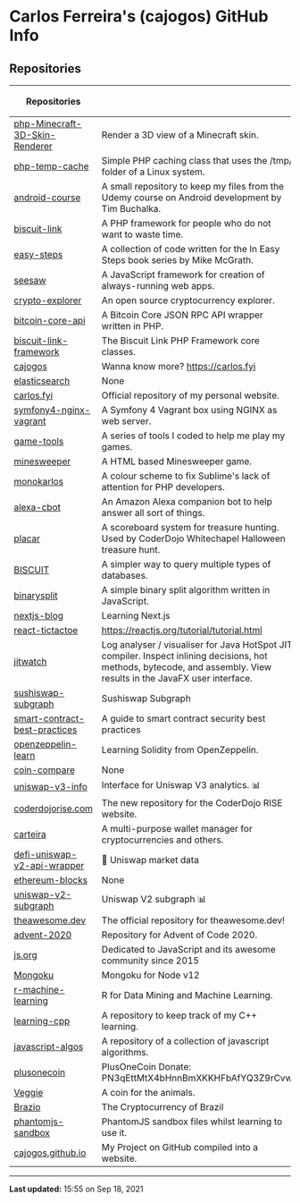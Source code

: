 # Carlos Ferreira's (cajogos) GitHub Info 
## Repositories

| Repositories | | ⭐ Stars | 📚 Forks | 👀 Watchers |
|---|---|:---:|:---:|:---:|
|[php-Minecraft-3D-Skin-Renderer](https://github.com/cajogos/php-Minecraft-3D-Skin-Renderer)|Render a 3D view of a Minecraft skin.|10|5|10|
|[php-temp-cache](https://github.com/cajogos/php-temp-cache)|Simple PHP caching class that uses the /tmp/ folder of a Linux system.|5|0|5|
|[android-course](https://github.com/cajogos/android-course)|A small repository to keep my files from the Udemy course on Android development by Tim Buchalka.|4|2|4|
|[biscuit-link](https://github.com/cajogos/biscuit-link)|A PHP framework for people who do not want to waste time.|3|4|3|
|[easy-steps](https://github.com/cajogos/easy-steps)|A collection of code written for the In Easy Steps book series by Mike McGrath.|3|0|3|
|[seesaw](https://github.com/cajogos/seesaw)|A JavaScript framework for creation of always-running web apps.|3|1|3|
|[crypto-explorer](https://github.com/cajogos/crypto-explorer)|An open source cryptocurrency explorer.|3|0|3|
|[bitcoin-core-api](https://github.com/cajogos/bitcoin-core-api)|A Bitcoin Core JSON RPC API wrapper written in PHP.|2|1|2|
|[biscuit-link-framework](https://github.com/cajogos/biscuit-link-framework)|The Biscuit Link PHP Framework core classes.|2|1|2|
|[cajogos](https://github.com/cajogos/cajogos)|Wanna know more? https://carlos.fyi|1|0|1|
|[elasticsearch](https://github.com/cajogos/elasticsearch)|None|1|0|1|
|[carlos.fyi](https://github.com/cajogos/carlos.fyi)|Official repository of my personal website.|1|1|1|
|[symfony4-nginx-vagrant](https://github.com/cajogos/symfony4-nginx-vagrant)|A Symfony 4 Vagrant box using NGINX as web server.|1|0|1|
|[game-tools](https://github.com/cajogos/game-tools)|A series of tools I coded to help me play my games.|1|0|1|
|[minesweeper](https://github.com/cajogos/minesweeper)|A HTML based Minesweeper game.|1|0|1|
|[monokarlos](https://github.com/cajogos/monokarlos)|A colour scheme to fix Sublime's lack of attention for PHP developers.|1|0|1|
|[alexa-cbot](https://github.com/cajogos/alexa-cbot)|An Amazon Alexa companion bot to help answer all sort of things.|1|0|1|
|[placar](https://github.com/cajogos/placar)|A scoreboard system for treasure hunting. Used by CoderDojo Whitechapel Halloween treasure hunt.|1|1|1|
|[BISCUIT](https://github.com/cajogos/BISCUIT)|A simpler way to query multiple types of databases.|1|1|1|
|[binarysplit](https://github.com/cajogos/binarysplit)|A simple binary split algorithm written in JavaScript.|1|0|1|
|[nextjs-blog](https://github.com/cajogos/nextjs-blog)|Learning Next.js|0|0|0|
|[react-tictactoe](https://github.com/cajogos/react-tictactoe)|https://reactjs.org/tutorial/tutorial.html|0|0|0|
|[jitwatch](https://github.com/cajogos/jitwatch)|Log analyser / visualiser for Java HotSpot JIT compiler. Inspect inlining decisions, hot methods, bytecode, and assembly. View results in the JavaFX user interface.|0|0|0|
|[sushiswap-subgraph](https://github.com/cajogos/sushiswap-subgraph)|Sushiswap Subgraph |0|0|0|
|[smart-contract-best-practices](https://github.com/cajogos/smart-contract-best-practices)|A guide to smart contract security best practices|0|0|0|
|[openzeppelin-learn](https://github.com/cajogos/openzeppelin-learn)|Learning Solidity from OpenZeppelin.|0|0|0|
|[coin-compare](https://github.com/cajogos/coin-compare)|None|0|0|0|
|[uniswap-v3-info](https://github.com/cajogos/uniswap-v3-info)|Interface for Uniswap V3 analytics. 📊|0|0|0|
|[coderdojorise.com](https://github.com/cajogos/coderdojorise.com)|The new repository for the CoderDojo RISE website.|0|0|0|
|[carteira](https://github.com/cajogos/carteira)|A multi-purpose wallet manager for cryptocurrencies and others.|0|2|0|
|[defi-uniswap-v2-api-wrapper](https://github.com/cajogos/defi-uniswap-v2-api-wrapper)|🔮 Uniswap market data|0|0|0|
|[ethereum-blocks](https://github.com/cajogos/ethereum-blocks)|None|0|0|0|
|[uniswap-v2-subgraph](https://github.com/cajogos/uniswap-v2-subgraph)|Uniswap V2 subgraph 📊|0|0|0|
|[theawesome.dev](https://github.com/cajogos/theawesome.dev)|The official repository for theawesome.dev!|0|0|0|
|[advent-2020](https://github.com/cajogos/advent-2020)|Repository for Advent of Code 2020.|0|0|0|
|[js.org](https://github.com/cajogos/js.org)|Dedicated to JavaScript and its awesome community since 2015 |0|0|0|
|[Mongoku](https://github.com/cajogos/Mongoku)|Mongoku for Node v12|0|0|0|
|[r-machine-learning](https://github.com/cajogos/r-machine-learning)|R for Data Mining and Machine Learning.|0|0|0|
|[learning-cpp](https://github.com/cajogos/learning-cpp)|A repository to keep track of my C++ learning.|0|0|0|
|[javascript-algos](https://github.com/cajogos/javascript-algos)|A repository of a collection of javascript algorithms.|0|0|0|
|[plusonecoin](https://github.com/cajogos/plusonecoin)|PlusOneCoin Donate: PN3qEttMtX4bHnnBmXKKHFbAfYQ3Z9rCvw|0|0|0|
|[Veggie](https://github.com/cajogos/Veggie)|A coin for the animals.|0|0|0|
|[Brazio](https://github.com/cajogos/Brazio)|The Cryptocurrency of Brazil|0|0|0|
|[phantomjs-sandbox](https://github.com/cajogos/phantomjs-sandbox)|PhantomJS sandbox files whilst learning to use it.|0|0|0|
|[cajogos.github.io](https://github.com/cajogos/cajogos.github.io)|My Project on GitHub compiled into a website.|0|0|0|

---
**Last updated:** 15:55 on Sep 18, 2021
